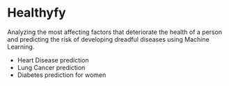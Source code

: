 # Healthyfy
Analyzing the most affecting factors that deteriorate the health of a person and predicting the risk of developing dreadful diseases using Machine Learning.

* Heart Disease prediction
* Lung Cancer prediction
* Diabetes prediction for women
